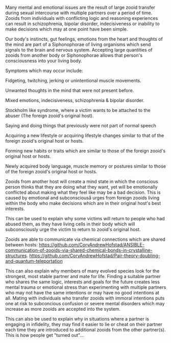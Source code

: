 Many mental and emotional issues are the result of large zooid transfer during sexual intercourse with multiple partners over a period of time. Zooids from individuals with conflicting logic and reasoning experiences can result in schizophrenia, bipolar disorder, indecisiveness or inability to make decisions which may at one point have been simple.

Our body's instincts, gut feelings, emotions from the heart and thoughts of the mind are part of a Siphonophorae of living organisms which send signals to the brain and nervous system. Accepting large quantities of zooids from another body or Siphonophorae allows that person's consciousness into your living body.

Symptoms which may occur include:

Fidgeting, twitching, jerking or unintentional muscle movements.

Unwanted thoughts in the mind that were not present before.

Mixed emotions, indecisiveness, schizophrenia & bipolar disorder.

Stockholm like syndrome, where a victim wants to be attached to the abuser (The foreign zooid's original host).

Saying and doing things that previously were not part of normal speech

Acquiring a new lifestyle or acquiring lifestyle changes similar to that of the foreign zooid's original host or hosts.

Forming new habits or traits which are similar to those of the foreign zooid's original host or hosts.

Newly acquired body language, muscle memory or postures similar to those of the foreign zooid's original host or hosts.

Zooids from another host will create a mind state in which the conscious person thinks that they are doing what they want, yet will be emotionally conflicted about making what they feel like may be a bad decision. This is caused by emotional and subconsciouså urges from foreign zooids living within the body who make decisions which are in their original host's best interests.

This can be used to explain why some victims will return to people who had abused them, as they have living cells in their body which will subconsciously urge the victim to return to zooid's original host.

Zooids are able to communicate via chemical connections which are shared between hosts: 
https://github.com/CoryAndrewHofstad/ANSIBLE-communication-of-zooids-via-shared-chemical-bonds-in-crystalline-structures.
https://github.com/CoryAndrewHofstad/Pair-theory-doubling-and-quantum-teleportation

This can also explain why members of many evolved species look for the strongest, most stable partner and mate for life. Finding a suitable partner who shares the same logic, interests and goals for the future creates less mental trauma or emotional stress than experimenting with multiple partners who may not have the same intentions or may have no good intentions at all. Mating with individuals who transfer zooids with immoral intentions puts one at risk to subconcious confusion or severe mental disorders which may increase as more zooids are accepted into the system.

This can also be used to explain why in situations where a partner is engaging in infidelity, they may find it easier to lie or cheat on their partner each time they are introduced to additional zooids from the other partner(s). This is how people get "turned out"...
